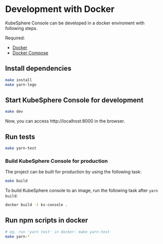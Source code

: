 # Development with Docker

KubeSphere Console can be developed in a docker enviroment with following steps.

Required:

- [Docker](https://docs.docker.com/)
- [Docker Compose](https://docs.docker.com/compose/)

## Install dependencies

```bash
make install
make yarn-lego
```

## Start KubeSphere Console for development

```bash
make dev
```

Now, you can access http://localhost:8000 in the browser.

## Run tests

```bash
make yarn-test
```

### Build KubeSphere Console for production

The project can be built for production by using the following task:

```sh
make build
```

To build KubeSphere console to an image, run the following task after `yarn build`:

```sh
docker build -t ks-console .
```

## Run npm scripts in docker

```bash
# eg. run 'yarn test' in docker: make yarn-test
make yarn-*
```

